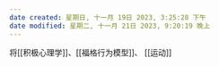 ```yaml
---
date created: 星期日, 十一月 19日 2023, 3:25:28 下午
date modified: 星期二, 十一月 21日 2023, 9:20:19 晚上
---
```

将[[积极心理学]]、[[福格行为模型]]、
[[运动]]
